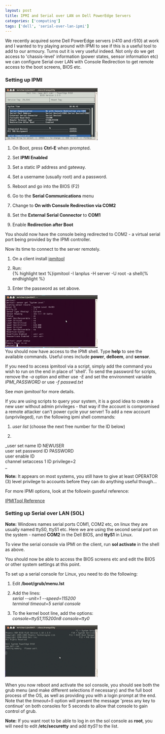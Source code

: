 ```yaml
---
layout: post
title: IPMI and Serial over LAN on Dell PowerEdge Servers
categories: ['computing']
tags: ['dell', 'serial-over-lan-ipmi']
---
```


We recently acquired some Dell PowerEdge servers (r410 and r510) at work and I wanted to try playing around with IPMI to see if this is a useful tool to add to our armoury. Turns out it is very useful indeed. Not only do we get access to 'chassis-level' information (power states, sensor information etc) we can configure Serial over LAN with Console Redirection to get remote access to the boot screens, BIOS etc.  
  


### Setting up IPMI

  
[![](/assets/media/images/2010/08/bios-300x168.png)](/images/2010/08/bios.png)  


  

  1. On Boot, press **Ctrl-E** when prompted.
  

  2. Set **IPMI Enabled**  

  3. Set a static IP address and gateway.
  

  4. Set a username (usually root) and a password.
  

  5. Reboot and go into the BIOS (F2)
  

  6. Go to the **Serial Communications** menu
  

  7. Change to **On with Console Redirection via COM2**
  

  8. Set the **External Serial Connector** to **COM1**
  

  9. Enable **Redirection after Boot**
  

  
  
You should now have the console being redirected to COM2 - a virtual serial port being provided by the IPMI controller.  
  
Now its time to connect to the server remotely.  
  


  

  1. On a client install [ipmitool](http://ipmitool.sourceforge.net/)
  

  2. Run:  
{% highlight text %}ipmitool -I lanplus -H server -U root -a shell{% endhighlight %}  

  

  3. Enter the password as set above.
  

  
[![](/assets/media/images/2010/08/sensors-300x170.png)](/images/2010/08/sensors.png)  
You should now have access to the IPMI shell. Type **help** to see the available commands. Useful ones include **power**, **delloem**, and **sensor**.  
  
If you need to access ipmitool via a script, simply add the command you wish to run on the end in place of 'shell'. To send the password for scripts, remove the _-a_ option and either use _-E_ and set the environment variable _IPMI_PASSWORD_ or use _-f passwd.txt_  
  
See _man ipmitool_ for more details.  
  
If you are using scripts to query your system, it is a good idea to create a new user without admin privileges - that way if the account is compromised a remote attacker can't power cycle your server! To add a new account (unprivileged), run the following ipmi shell commands:  
  


  

  1. _user list_ (choose the next free number for the ID below)
  

  2.   
_user set name ID NEWUSER  
user set password ID PASSWORD  
user enable ID  
channel setaccess 1 ID privilege=2  
_  

  

  
**Note:** It appears on most systems, you still have to give at least OPERATOR (3) level privilege to accounts before they can do anything useful though...  
  
For more IPMI options, look at the followin guseful reference:  
  
[IPMITool Reference](http://lab.advancedclustering.com/twiki/bin/view/Documentation/IPMITools)  


### Setting up Serial over LAN (SOL)

  
**Note:** Windows names serial ports COM1, COM2 etc, on linux they are usually named ttyS0, ttyS1 etc. Here we are using the second serial port on the system - named **COM2** in the Dell BIOS, and **ttyS1** in Linux.  
  
To view the serial console via IPMI on the client, run **sol activate** in the shell as above.  
  
You should now be able to access the BIOS screens etc and edit the BIOS or other system settings at this point.  
  
To set up a serial console for Linux, you need to do the following:  
  


  

  1. Edit **/boot/grub/menu.lst**
  

  2. Add the lines:  
_serial --unit=1 --speed=115200  
terminal timeout=5 serial console_  

  

  3. To the kernel boot line, add the options:  
_console=ttyS1,115200n8 console=tty0_  

  

  
[![](/assets/media/images/2010/08/bootsplash-300x167.png)](/images/2010/08/bootsplash.png)  
  
When you now reboot and activate the sol console, you should see both the grub menu (and make different selections if necessary) and the full boot process of the OS, as well as providing you with a login prompt at the end. Note that the _timeout=5_ option will present the message 'press any key to continue' on both consoles for 5 seconds to allow that console to gain control of grub.  
  
**Note:** If you want root to be able to log in on the sol console as **root**, you will need to edit **/etc/securetty** and add _ttyS1_ to the list.
